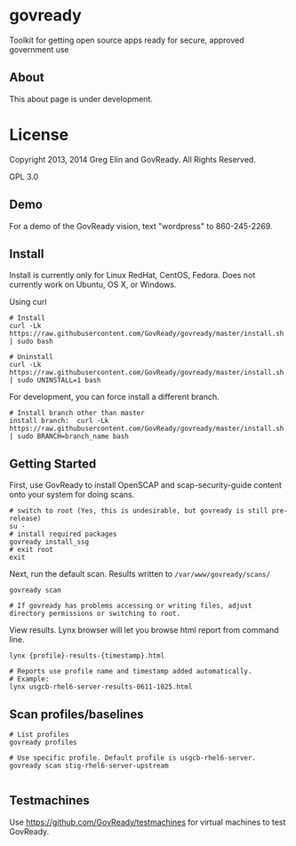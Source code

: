 govready
========

Toolkit for getting open source apps ready for secure, approved government use

## About 
This about page is under development.

# License
Copyright 2013, 2014 Greg Elin and GovReady. All Rights Reserved.

GPL 3.0

## Demo

For a demo of the GovReady vision, text "wordpress" to 860-245-2269.

## Install
Install is currently only for Linux RedHat, CentOS, Fedora. Does not currently work on Ubuntu, OS X, or Windows. 

Using curl
```
# Install
curl -Lk https://raw.githubusercontent.com/GovReady/govready/master/install.sh | sudo bash

# Uninstall
curl -Lk https://raw.githubusercontent.com/GovReady/govready/master/install.sh | sudo UNINSTALL=1 bash
```

For development, you can force install a different branch. 
```
# Install branch other than master
install branch:  curl -Lk https://raw.githubusercontent.com/GovReady/govready/master/install.sh | sudo BRANCH=branch_name bash
```

## Getting Started
First, use GovReady to install OpenSCAP and scap-security-guide content onto your system for doing scans.

```
# switch to root (Yes, this is undesirable, but govready is still pre-release)
su -
# install required packages
govready install_ssg
# exit root
exit
```

Next, run the default scan. Results written to `/var/www/govready/scans/`

```
govready scan

# If govready has problems accessing or writing files, adjust directory permissions or switching to root.
```

View results. Lynx browser will let you browse html report from command line.
```
lynx {profile}-results-{timestamp}.html

# Reports use profile name and timestamp added automatically. 
# Example:
lynx usgcb-rhel6-server-results-0611-1025.html

```

## Scan profiles/baselines
```
# List profiles
govready profiles

# Use specific profile. Default profile is usgcb-rhel6-server.
govready scan stig-rhel6-server-upstream


```

## Testmachines 
Use https://github.com/GovReady/testmachines for virtual machines to test GovReady.
